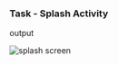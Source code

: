 <h3> Task - Splash Activity </h3>

<p> output </p>

![splash screen](https://user-images.githubusercontent.com/72292968/121933119-4c455280-cd63-11eb-92d3-40b4e7e1967a.jpg)
